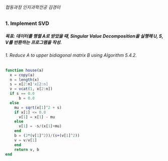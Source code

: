 ###### 협동과정 인지과학전공 김경미

### 1. Implement SVD

##### 목표: 데이터를 행렬 A로 받았을 때, Singular Value Decomposition을 실행해 U, S, V를 반환하는 프로그램을 작성.
###### 1.  Reduce A to upper bidiagonal matrix B using Algorithm 5.4.2.
```julia
function house(a)
  x = copy(a)
  n = length(x)
  s = x[2:n]'x[2:n]
  v = vcat(1, x[2:n])
  if s == 0.0
      b = 0.0
  else
    mu = sqrt(x[1]^2 + s)
    if x[1] <= 0.0
      v[1] = x[1] - mu
    else
      v[1] = -s/(x[1]+mu)
    end
    b = (2*(v[1]^2))/(s+(v[1]^2))
    v = v/v[1]
    end
    return v, b
end
```
#
